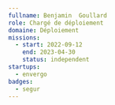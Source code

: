 ```yaml
---
fullname: Benjamin  Goullard 
role: Chargé de déploiement 
domaine: Déploiement
missions:
  - start: 2022-09-12
    end: 2023-04-30
    status: independent
startups:
  - envergo
badges:
  - segur
---
```


